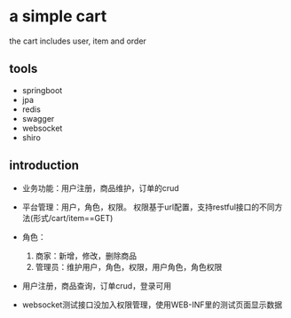 # a simple cart
the cart includes user, item and order

## tools
* springboot
* jpa
* redis
* swagger
* websocket
* shiro

## introduction
* 业务功能：用户注册，商品维护，订单的crud

* 平台管理：用户，角色，权限。
权限基于url配置，支持restful接口的不同方法(形式/cart/item==GET)

* 角色：
    1. 商家：新增，修改，删除商品
    2. 管理员：维护用户，角色，权限，用户角色，角色权限
* 用户注册，商品查询，订单crud，登录可用
* websocket测试接口没加入权限管理，使用WEB-INF里的测试页面显示数据